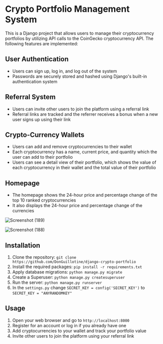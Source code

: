 Crypto Portfolio Management System
==================================

This is a Django project that allows users to manage their cryptocurrency portfolios by utilizing API calls to the CoinGecko cryptocurrency API. The following features are implemented:

User Authentication
-------------------

-   Users can sign up, log in, and log out of the system
-   Passwords are securely stored and hashed using Django's built-in authentication system

Referral System
---------------

-   Users can invite other users to join the platform using a referral link
-   Referral links are tracked and the referrer receives a bonus when a new user signs up using their link

Crypto-Currency Wallets
-----------------------

-   Users can add and remove cryptocurrencies to their wallet
-   Each cryptocurrency has a name, current price, and quantity which the user can add to their portfolio
-   Users can see a detail view of their portfolio, which shows the value of each cryptocurrency in their wallet and the total value of their portfolio

Homepage
--------

-   The homepage shows the 24-hour price and percentage change of the top 10 ranked cryptocurrencies
-   It also displays the 24-hour price and percentage change of the currencies

![Screenshot (189)](https://user-images.githubusercontent.com/89584431/231944713-60b31f47-488f-4389-82ef-c66d08266bff.png)


![Screenshot (188)](https://user-images.githubusercontent.com/89584431/231944599-81f5c591-e684-45e6-a5d8-45d0baded477.png)


Installation
------------

1.  Clone the repository: `git clone https://github.com/DonGuillotine/django-crypto-portfolio`
2.  Install the required packages: `pip install -r requirements.txt`
3.  Apply database migrations: `python manage.py migrate`
4.  Create a Superuser: `python manage.py createsuperuser`
5.  Run the server: `python manage.py runserver`
6.  In the `settings.py` change `SECRET_KEY = config('SECRET_KEY')` to `SECRET_KEY = "ANYRANDOMKEY"`

Usage
-----

1.  Open your web browser and go to `http://localhost:8000`
2.  Register for an account or log in if you already have one
3.  Add cryptocurrencies to your wallet and track your portfolio value
4.  Invite other users to join the platform using your referral link
